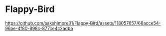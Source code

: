 # Flappy-Bird

https://github.com/sakshimore31/Flappy-Bird/assets/118057657/68acce54-96ae-4f80-898c-877ce4c2adba

